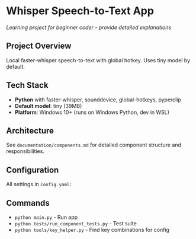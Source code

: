# Whisper Speech-to-Text App
*Learning project for beginner coder - provide detailed explanations*

## Project Overview
Local faster-whisper speech-to-text with global hotkey. Uses tiny model by default.

## Tech Stack
- **Python** with faster-whisper, sounddevice, global-hotkeys, pyperclip
- **Default model**: tiny (39MB)
- **Platform**: Windows 10+ (runs on Windows Python, dev in WSL)

## Architecture
See `documentation/components.md` for detailed component structure and responsibilities.

## Configuration
All settings in `config.yaml`:

## Commands
- `python main.py` - Run app
- `python tests/run_component_tests.py` - Test suite
- `python tools/key_helper.py` - Find key combinations for config